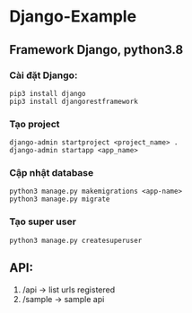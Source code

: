 # Django-Example

## Framework Django, python3.8

### Cài đặt Django:

```
pip3 install django
pip3 install djangorestframework
```

### Tạo project

```
django-admin startproject <project_name> .
django-admin startapp <app_name>
```

### Cập nhật database

```
python3 manage.py makemigrations <app-name>
python3 manage.py migrate
```

### Tạo super user

```
python3 manage.py createsuperuser
```

## API:

1. /api -> list urls registered
1. /sample -> sample api
